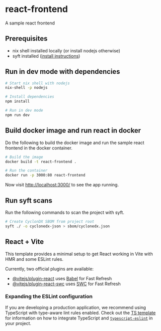 # react-frontend
A sample react frontend

## Prerequisites
- nix shell installed locally (or install nodejs otherwise)
- syft installed ([install instructions](https://github.com/anchore/syft?tab=readme-ov-file#installation))

## Run in dev mode with dependencies

```bash
# Start nix shell with nodejs
nix-shell -p nodejs

# Install dependencies
npm install

# Run in dev mode
npm run dev
```

## Build docker image and run react in docker
Do the following to build the docker image and run the sample react frontend in the docker container.

```bash
# Build the image
docker build -t react-frontend .

# Run the container
docker run -p 3000:80 react-frontend
```

Now visit [http://localhost:3000/](http://localhost:3000/) to see the app running.

## Run syft scans
Run the following commands to scan the project with syft.

```bash
# Create CyclonDX SBOM from project root
syft ./ -o cyclonedx-json > sbom/cyclonedx.json

```


## React + Vite

This template provides a minimal setup to get React working in Vite with HMR and some ESLint rules.

Currently, two official plugins are available:

- [@vitejs/plugin-react](https://github.com/vitejs/vite-plugin-react/blob/main/packages/plugin-react) uses [Babel](https://babeljs.io/) for Fast Refresh
- [@vitejs/plugin-react-swc](https://github.com/vitejs/vite-plugin-react/blob/main/packages/plugin-react-swc) uses [SWC](https://swc.rs/) for Fast Refresh

### Expanding the ESLint configuration

If you are developing a production application, we recommend using TypeScript with type-aware lint rules enabled. Check out the [TS template](https://github.com/vitejs/vite/tree/main/packages/create-vite/template-react-ts) for information on how to integrate TypeScript and [`typescript-eslint`](https://typescript-eslint.io) in your project.
